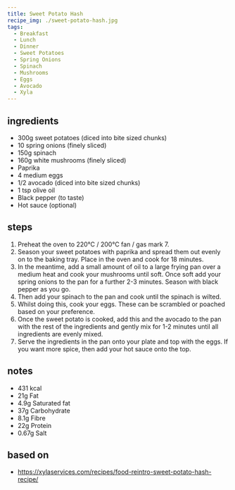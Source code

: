 ```yaml
---
title: Sweet Potato Hash
recipe_img: ./sweet-potato-hash.jpg
tags:
  - Breakfast
  - Lunch
  - Dinner
  - Sweet Potatoes
  - Spring Onions
  - Spinach
  - Mushrooms
  - Eggs
  - Avocado
  - Xyla
---
```


<!-- markdownlint-disable MD024 -->

## ingredients

- 300g sweet potatoes (diced into bite sized chunks​)
- 10 spring onions (finely sliced​)
- 150g spinach​
- 160g white mushrooms (finely sliced​)
- Paprika ​
- 4 medium eggs​
- 1/2 avocado (diced into bite sized chunks​)
- 1 tsp olive oil​
- Black pepper (to taste​)
- Hot sauce (optional)

## steps

1. Preheat the oven to 220°C / 200°C fan / gas mark 7.​
2. Season your sweet potatoes with paprika and spread them out evenly on to the baking tray. Place in the oven and cook for 18 minutes.​
3. In the meantime, add a small amount of oil to a large frying pan over a medium heat and cook your mushrooms until soft. Once soft add your spring onions to the pan for a further 2-3 minutes. Season with black pepper as you go.​
4. Then add your spinach to the pan and cook until the spinach is wilted.​
5. Whilst doing this, cook your eggs. These can be scrambled or poached based on your preference. ​
6. Once the sweet potato is cooked, add this and the avocado to the pan with the rest of the ingredients and gently mix for 1-2 minutes until all ingredients are evenly mixed. ​
7. Serve the ingredients in the pan onto your plate and top with the eggs. If you want more spice, then add your hot sauce onto the top. ​

## notes

- 431 kcal​
- 21g Fat​
- 4.9g Saturated fat​
- 37g Carbohydrate​
- 8.1g Fibre​
- 22g Protein​
- 0.67g Salt

## based on

- https://xylaservices.com/recipes/food-reintro-sweet-potato-hash-recipe/
<!-- markdownlint-enable MD024 -->
